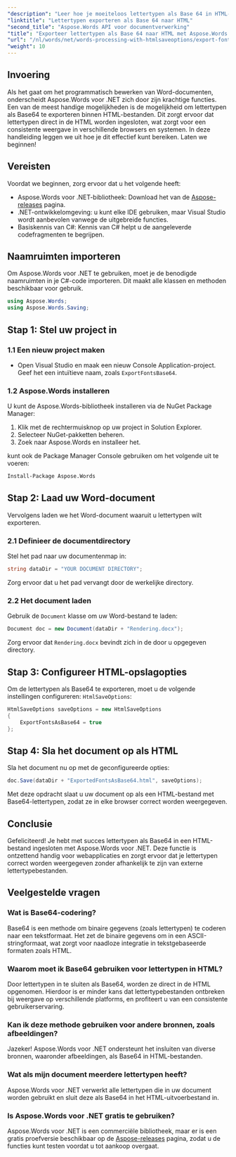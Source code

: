 ```yaml
---
"description": "Leer hoe je moeiteloos lettertypen als Base 64 in HTML-bestanden kunt insluiten met Aspose.Words voor .NET. Deze stapsgewijze handleiding helpt je een consistente weergave van lettertypen te garanderen in verschillende browsers en platforms."
"linktitle": "Lettertypen exporteren als Base 64 naar HTML"
"second_title": "Aspose.Words API voor documentverwerking"
"title": "Exporteer lettertypen als Base 64 naar HTML met Aspose.Words voor .NET"
"url": "/nl/words/net/words-processing-with-htmlsaveoptions/export-fonts-as-base-64-to-html/"
"weight": 10
---
```


## Invoering

Als het gaat om het programmatisch bewerken van Word-documenten, onderscheidt Aspose.Words voor .NET zich door zijn krachtige functies. Een van de meest handige mogelijkheden is de mogelijkheid om lettertypen als Base64 te exporteren binnen HTML-bestanden. Dit zorgt ervoor dat lettertypen direct in de HTML worden ingesloten, wat zorgt voor een consistente weergave in verschillende browsers en systemen. In deze handleiding leggen we uit hoe je dit effectief kunt bereiken. Laten we beginnen!

## Vereisten

Voordat we beginnen, zorg ervoor dat u het volgende heeft:

- Aspose.Words voor .NET-bibliotheek: Download het van de [Aspose-releases](https://releases.aspose.com/words/net/) pagina.
- .NET-ontwikkelomgeving: u kunt elke IDE gebruiken, maar Visual Studio wordt aanbevolen vanwege de uitgebreide functies.
- Basiskennis van C#: Kennis van C# helpt u de aangeleverde codefragmenten te begrijpen.

## Naamruimten importeren

Om Aspose.Words voor .NET te gebruiken, moet je de benodigde naamruimten in je C#-code importeren. Dit maakt alle klassen en methoden beschikbaar voor gebruik.

```csharp
using Aspose.Words;
using Aspose.Words.Saving;
```

## Stap 1: Stel uw project in

### 1.1 Een nieuw project maken

- Open Visual Studio en maak een nieuw Console Application-project. Geef het een intuïtieve naam, zoals `ExportFontsBase64`.

### 1.2 Aspose.Words installeren

U kunt de Aspose.Words-bibliotheek installeren via de NuGet Package Manager:

1. Klik met de rechtermuisknop op uw project in Solution Explorer.
2. Selecteer NuGet-pakketten beheren.
3. Zoek naar Aspose.Words en installeer het.

kunt ook de Package Manager Console gebruiken om het volgende uit te voeren:

```bash
Install-Package Aspose.Words
```

## Stap 2: Laad uw Word-document

Vervolgens laden we het Word-document waaruit u lettertypen wilt exporteren.

### 2.1 Definieer de documentdirectory

Stel het pad naar uw documentenmap in:

```csharp
string dataDir = "YOUR DOCUMENT DIRECTORY";
```

Zorg ervoor dat u het pad vervangt door de werkelijke directory.

### 2.2 Het document laden

Gebruik de `Document` klasse om uw Word-bestand te laden:

```csharp
Document doc = new Document(dataDir + "Rendering.docx");
```

Zorg ervoor dat `Rendering.docx` bevindt zich in de door u opgegeven directory.

## Stap 3: Configureer HTML-opslagopties

Om de lettertypen als Base64 te exporteren, moet u de volgende instellingen configureren: `HtmlSaveOptions`:

```csharp
HtmlSaveOptions saveOptions = new HtmlSaveOptions 
{ 
    ExportFontsAsBase64 = true 
};
```

## Stap 4: Sla het document op als HTML

Sla het document nu op met de geconfigureerde opties:

```csharp
doc.Save(dataDir + "ExportedFontsAsBase64.html", saveOptions);
```

Met deze opdracht slaat u uw document op als een HTML-bestand met Base64-lettertypen, zodat ze in elke browser correct worden weergegeven.

## Conclusie

Gefeliciteerd! Je hebt met succes lettertypen als Base64 in een HTML-bestand ingesloten met Aspose.Words voor .NET. Deze functie is ontzettend handig voor webapplicaties en zorgt ervoor dat je lettertypen correct worden weergegeven zonder afhankelijk te zijn van externe lettertypebestanden.

## Veelgestelde vragen

### Wat is Base64-codering?

Base64 is een methode om binaire gegevens (zoals lettertypen) te coderen naar een tekstformaat. Het zet de binaire gegevens om in een ASCII-stringformaat, wat zorgt voor naadloze integratie in tekstgebaseerde formaten zoals HTML.

### Waarom moet ik Base64 gebruiken voor lettertypen in HTML?

Door lettertypen in te sluiten als Base64, worden ze direct in de HTML opgenomen. Hierdoor is er minder kans dat lettertypebestanden ontbreken bij weergave op verschillende platforms, en profiteert u van een consistente gebruikerservaring.

### Kan ik deze methode gebruiken voor andere bronnen, zoals afbeeldingen?

Jazeker! Aspose.Words voor .NET ondersteunt het insluiten van diverse bronnen, waaronder afbeeldingen, als Base64 in HTML-bestanden.

### Wat als mijn document meerdere lettertypen heeft?

Aspose.Words voor .NET verwerkt alle lettertypen die in uw document worden gebruikt en sluit deze als Base64 in het HTML-uitvoerbestand in.

### Is Aspose.Words voor .NET gratis te gebruiken?

Aspose.Words voor .NET is een commerciële bibliotheek, maar er is een gratis proefversie beschikbaar op de [Aspose-releases](https://releases.aspose.com/) pagina, zodat u de functies kunt testen voordat u tot aankoop overgaat.
